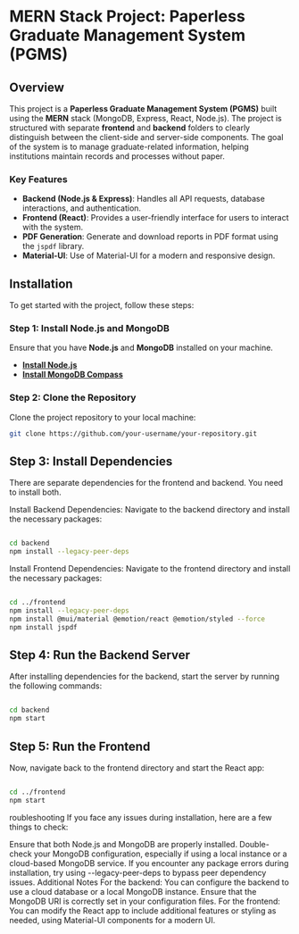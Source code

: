 # MERN Stack Project: Paperless Graduate Management System (PGMS)

## Overview
This project is a **Paperless Graduate Management System (PGMS)** built using the **MERN** stack (MongoDB, Express, React, Node.js). The project is structured with separate **frontend** and **backend** folders to clearly distinguish between the client-side and server-side components. The goal of the system is to manage graduate-related information, helping institutions maintain records and processes without paper.

### Key Features
- **Backend (Node.js & Express)**: Handles all API requests, database interactions, and authentication.
- **Frontend (React)**: Provides a user-friendly interface for users to interact with the system.
- **PDF Generation**: Generate and download reports in PDF format using the `jspdf` library.
- **Material-UI**: Use of Material-UI for a modern and responsive design.

## Installation

To get started with the project, follow these steps:

### Step 1: Install Node.js and MongoDB
Ensure that you have **Node.js** and **MongoDB** installed on your machine.

- **[Install Node.js](https://nodejs.org/)**
- **[Install MongoDB Compass](https://www.mongodb.com/products/compass)**

### Step 2: Clone the Repository
Clone the project repository to your local machine:

```bash
git clone https://github.com/your-username/your-repository.git
```
## Step 3:  Install Dependencies

There are separate dependencies for the frontend and backend. You need to install both.

Install Backend Dependencies: Navigate to the backend directory and install the necessary packages:
```bash

cd backend
npm install --legacy-peer-deps

```
Install Frontend Dependencies: Navigate to the frontend directory and install the necessary packages:

```bash

cd ../frontend
npm install --legacy-peer-deps
npm install @mui/material @emotion/react @emotion/styled --force
npm install jspdf


```



## Step 4: Run the Backend Server

After installing dependencies for the backend, start the server by running the following commands:

```bash

cd backend
npm start

```

## Step 5: Run the Frontend

Now, navigate back to the frontend directory and start the React app:

```bash

cd ../frontend
npm start


```

roubleshooting
If you face any issues during installation, here are a few things to check:

Ensure that both Node.js and MongoDB are properly installed.
Double-check your MongoDB configuration, especially if using a local instance or a cloud-based MongoDB service.
If you encounter any package errors during installation, try using --legacy-peer-deps to bypass peer dependency issues.
Additional Notes
For the backend: You can configure the backend to use a cloud database or a local MongoDB instance. Ensure that the MongoDB URI is correctly set in your configuration files.
For the frontend: You can modify the React app to include additional features or styling as needed, using Material-UI components for a modern UI.


